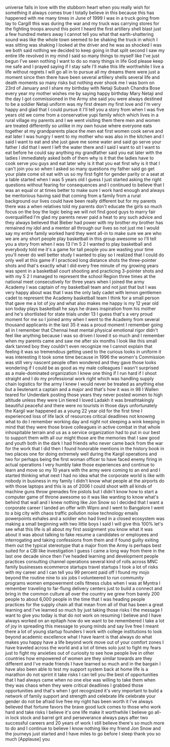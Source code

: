 
universe falls in love with the stubborn
heart when you really wish for something
it always comes true I totally believe
in this because this has happened with
me many times in June of 1999 I was in a
truck going from lay to Cargill this was
during the war and my truck was carrying
stores for the fighting troops around
this point I heard the first artillery
shell blast just a few hundred meters
away I cannot tell you what that
earth-shattering sound was like the
whole town seemed to be shaking the
truck in which I was sitting was shaking
I looked at the driver and he was as
shocked I was we both said nothing we
decided to keep going in that split
second I saw my entire life revolved in
my mind I said so many things to myself
like I&#39;ve just begun I&#39;ve seen nothing I
want to do so many things in life God
please keep me safe and I prayed saying
if I stay safe
I&#39;ll make this life worthwhile I live a
life without regrets I will go all in to
pursue all my dreams there were just a
moment since then there have been
several artillery shells several life
and death moments so many risks but
nothing ever shook me I was born on 23rd
of January and I share my birthday with
Netaji Subash Chandra Bose every year my
mother wishes me by saying happy
birthday Mary Netaji and the day I got
commissioned in the Army she
said you were always destined to be a
soldier Netaji uniform was my first
dream my first love and I&#39;m very happy
and glad that I could pursue it I&#39;ll
tell you a story
from when I was five years old we come
from a conservative yupi family which
which lives in a rural village my
parents and I we went visiting them
there men and women are treated
differently so unlike in my own house
where everyone eats together at my
grandparents place the men eat first
women cook serve and eat later I was
hungry I went to my mother who was also
in the kitchen and I said I want to eat
and she just gave me some water and said
go serve your father I did that I went I
left the water there and I said I want
to sit I want to eat before he could say
anything my grandfather said you eat
later with the ladies I immediately
asked both of them why is it that the
ladies have to cook serve you guys and
eat later
why is it that you eat first why is it
that I can&#39;t join you so when I asked so
many questions
my father said go get your plate come
sit eat with us
so my first fight for gender parity or a
seat at a table started when I was 5
years old I guess I just started asking
the right questions without fearing for
consequences and I continued to believe
that I was an equal or at times better
to make sure I work hard enough and
always be meritorious having said that
coming from a family from a rural
background our lives could have been
really different but for my parents
there was a
when relatives told my parents don&#39;t
educate the girls so much focus on the
boy the logic being we will not find
good guys to marry fair overqualified
I&#39;m glad my parents never paid a heat to
any such advice and they always believed
that Bieber had power with my brother my
brother has remained my idol and a
mentor all through our lives so not just
me I would say my entire family worked
hard they went all-in to make sure we
are who we are any short people play
basketball in this group awesome so I&#39;ll
tell you a story from when I was 13
I&#39;m 5 2 I wanted to play basketball and
everybody told me it&#39;s a game for tall
people you are wasting your time you&#39;ll
never do well better study I wanted to
play so I realized that I could do only
well at this game if I practiced long
distance shots the three-pointer shots
and that&#39;s exactly what I did every free
minute of my growing years was spent in
a basketball court shooting and
practicing 3-pointer shots
and with my 5 2 I managed to represent
the school Region three times at the
national meet consecutively for three
years when I joined the army Academy I
was captain of my basketball team and
not just that but I was very happy about
was that I was the only lady cadet with
lemon gentlemen cadet to represent the
Academy basketball team I think for a
small person that gave me a lot of joy
and what also makes me happy is my 12
year old son today plays basketball he
says he draws inspiration from his
mother and he&#39;s
shortlisted for state trials under 13 I
guess that&#39;s a very proud moment for me
so I joined army when I went to the
Academy from several thousand applicants
in the last 35 it was a proud moment I
remember going all in
I remember that Chennai heat mental
physical emotional rigor didn&#39;t feel
like anything because I was so driven I
loved it so much and I remember when my
parents came and saw me after six months
I look like this small dark tanned boy
they couldn&#39;t even recognize me
I cannot explain that feeling it was so
tremendous getting used to the curious
looks in uniform it was interesting it
took some time because in 1996 the
women&#39;s Commission was still very
nascent people often wondered and they
gave those looks wondering if I could be
as good as my male colleagues I wasn&#39;t
surprised as a male-dominated
organization I knew one thing if I run
hard if I shoot straight and I do my
professional work right which was
handling supply chain logistics for the
army I knew I would never be treated as
anything else but a lieutenant a captain
and a major and that&#39;s how it was in 98
I Wallen teared for Underdark posting
those years they never posted women to
high altitude unless they were Lin
tiered I loved Ladakh it was
breathtakingly beautiful peaceful and
there were no tourists in those days
unfortunately the Kargil war happened as
a young 22 year old for the first time I
experienced
loss of life lack of resources critical
deadlines not knowing what to do I
remember working day and night not
sleeping a wink keeping in mind that
they were those brave colleagues in
active combat in that whole inhospitable
terrain and us as a service organization
had to put in our best to support them
with all our might
those are the memories that I saw good
and youth both in the dark I had friends
who never came back from the war for the
work that I did then I found honorable
mentions in the history book in two
places one for doing extremely well
during the Kargil operations and two for
perhaps being the first woman officer to
have faced enemy firing in actual
operations I very humbly take those
experiences and continue to learn and
move so my 10 years with the army were
coming to an end and I started thinking
what next I had no idea what the
corporate world is like with nobody in
business in my family I didn&#39;t know what
people at the airports do with those
laptops and this is as of 2006 I could
shoot with all kinds of machine guns
throw grenades fire pistols but I didn&#39;t
know how to start a computer game of
throne
awesome so it was like wanting to know
what&#39;s behind that wall and I knew
nothing like Jon Snow so I decided that
I want a corporate career I landed an
offer with Wipro and I went to Bangalore
I went to a big city with chaos
traffic pollution noise technology
emails powerpoints exhales and a soldier
who had lived in a closed ecosystem was
making a small beginning with two little
boys I said I will give this 100% let&#39;s
see what this life is all about
my first assignment you know what it was
about it was about talking to fake
resume a candidates or employees and
interrogating and taking confessions
from them and if found guilty exiting
them out the typical stereotype that a
major from the Army is perhaps best
suited for a CBI like investigation I
guess I came a long way from there in
the last one decade since then I&#39;ve
headed learning and development people
practices consulting channel operations
several kind of rolls across MNC family
businesses ecommerce startups travel
startups I took a lot of risks with my
career and I can tell you 99 percent
paid off I found my mojo beyond the
routine nine to six jobs I volunteered
to run community programs women
empowerment cells fitness clubs when I
was at Myntra
I remember traveling to far-flung
delivery centers just to build a connect
and bring in the common culture all over
the country we grew from barely 200
people to about 6,000 people in the time
that I was heading people practices for
the supply chain all that mean from all
of that has been a great learning and
I&#39;ve learned so much by just taking
those risks I the message I want to give
you today is that do not work on
resuming I believe and I have always
worked on an epitaph how do we want to
be remembered I take a lot of joy in
spreading this message to young minds
and say live free I meant there a lot of
young startup founders I work with
college institutions to look beyond
academic excellence what I have learnt
is that always do what makes you happy
have a life beyond work move out of your
comfort zones I have traveled across the
world and a lot of times solo just to
fight my fears just to fight my
anxieties out of curiosity to see how
people live in other countries how
empowered of women are they similar
towards are they different and I&#39;ve made
friends I have learned so much and in
the bargain I have also been able to
test my support system back at home life
is a marathon do not sprint it take
risks I can tell you the best of
opportunities that I had always came
when no one else was willing to take
them when they was chaos when they were
critical deadlines I grabbed those
opportunities
and that&#39;s when I got recognized it&#39;s
very important to build a network of
family support and strength and
celebrate life celebrate your gender do
not be afraid live free my right has
been worth it
I&#39;ve always believed that fortune favors
the brave
good luck comes to those who work hard
and take risks I believe it&#39;s one life
make it worthwhile
I believe go all-in lock stock and
barrel grit and perseverance always pays
after two successful careers and 20
years of work I still believe there&#39;s so
much more to do and I continue to
believe I know nothing like my friend
Jon Snow and the journeys just started
and I have miles to go before I sleep
thank you so much
[Applause]
you

